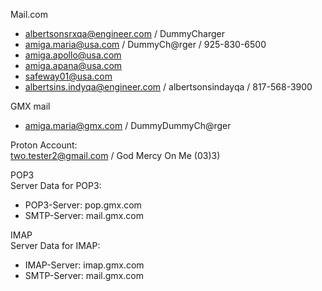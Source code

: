 Mail.com<br>
- albertsonsrxqa@engineer.com / DummyCharger
- amiga.maria@usa.com / DummyCh@rger / 925-830-6500<br>
- amiga.apollo@usa.com<br>
- amiga.apana@usa.com<br>
- safeway01@usa.com<br>
- albertsins.indyqa@engineer.com / albertsonsindayqa / 817-568-3900<br>

GMX mail<br>
- amiga.maria@gmx.com / DummyDummyCh@rger

Proton Account:<br>
two.tester2@gmail.com / God Mercy On Me (03)3)

POP3<br>
Server Data for POP3:<br>
- POP3-Server: pop.gmx.com
- SMTP-Server: mail.gmx.com

IMAP<br>
Server Data for IMAP:<br>
- IMAP-Server: imap.gmx.com
- SMTP-Server: mail.gmx.com
